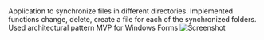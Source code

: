 # 
Application to synchronize files in different directories. Implemented functions change, delete, create a file for each of the synchronized folders. Used architectural pattern MVP for Windows Forms
![Screenshot](https://github.com/MarkovaNatasha/MVPforWinForms/Screenshot.jpeg)